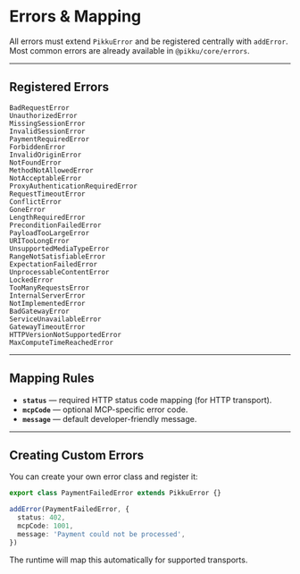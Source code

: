 # Errors & Mapping

All errors must extend `PikkuError` and be registered centrally with `addError`.
Most common errors are already available in `@pikku/core/errors`.

---

## Registered Errors

```
BadRequestError
UnauthorizedError
MissingSessionError
InvalidSessionError
PaymentRequiredError
ForbiddenError
InvalidOriginError
NotFoundError
MethodNotAllowedError
NotAcceptableError
ProxyAuthenticationRequiredError
RequestTimeoutError
ConflictError
GoneError
LengthRequiredError
PreconditionFailedError
PayloadTooLargeError
URITooLongError
UnsupportedMediaTypeError
RangeNotSatisfiableError
ExpectationFailedError
UnprocessableContentError
LockedError
TooManyRequestsError
InternalServerError
NotImplementedError
BadGatewayError
ServiceUnavailableError
GatewayTimeoutError
HTTPVersionNotSupportedError
MaxComputeTimeReachedError
```

---

## Mapping Rules

* **`status`** — required HTTP status code mapping (for HTTP transport).
* **`mcpCode`** — optional MCP-specific error code.
* **`message`** — default developer-friendly message.

---

## Creating Custom Errors

You can create your own error class and register it:

```ts
export class PaymentFailedError extends PikkuError {}

addError(PaymentFailedError, {
  status: 402,
  mcpCode: 1001,
  message: 'Payment could not be processed',
})
```

The runtime will map this automatically for supported transports.